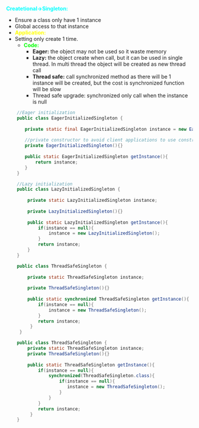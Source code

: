 <span style="color:aqua; font-weight:bold">Createtional->Singleton:</span>
- Ensure a class only have 1 instance
- Global access to that instance
- <span style="color:yellow; font-weight:bold">Application:</span>
- Setting only create 1 time.
	- <span style="color:lime; font-weight:bold">Code:</span>
		- **Eager:** the object may not be used so it waste memory 
		- **Lazy:** the object create when call, but it can be used in single thread. In multi thread the object will be created as new thread call 
		- **Thread safe:** call synchronized method as there will be 1 instance will be created, but the cost is synchronized function will be slow
		- Thread safe upgrade: synchronized only call when the instance is null
`````java
	//Eager initialization
	public class EagerInitializedSingleton {
	
	   private static final EagerInitializedSingleton instance = new EagerInitializedSingleton();
	
	   //private constructor to avoid client applications to use constructor
	   private EagerInitializedSingleton(){}
	
	   public static EagerInitializedSingleton getInstance(){
		   return instance;
	   }
	}
``````

`````java
	//Lazy initialization
	public class LazyInitializedSingleton {
	
	    private static LazyInitializedSingleton instance;
	
	    private LazyInitializedSingleton(){}
	
	    public static LazyInitializedSingleton getInstance(){
	        if(instance == null){
	            instance = new LazyInitializedSingleton();
			}
			return instance;
		}
	}

``````

``````java
	public class ThreadSafeSingleton {
	
	    private static ThreadSafeSingleton instance;
	
	    private ThreadSafeSingleton(){}
	
	    public static synchronized ThreadSafeSingleton getInstance(){
	        if(instance == null){
	            instance = new ThreadSafeSingleton();
	        }
	        return instance;
	     }
	 }
``````

``````java
	public class ThreadSafeSingleton {
	    private static ThreadSafeSingleton instance;
	    private ThreadSafeSingleton(){}
	
	    public static ThreadSafeSingleton getInstance(){
	        if(instance == null){
	            synchronized(ThreadSafeSingleton.class){
	                if(instance == null){
	                   instance = new ThreadSafeSingleton();
	                }
	            }
	        }
	        return instance;
	     }
	}
``````